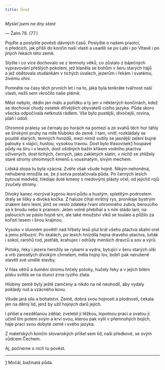 ```yaml
---
title: Úvod
---
```


_Myslel jsem na dny staré_

— Žalm 76. (77.)

Pojďte a poslyšte pověsti dávných časů. Poslyšte o našem praotci, o předcích, jak přišli do končin naší vlasti a usadili se po Labi i po Vltavě i po jiných řekách této země.

Slyšte i co více dochovalo se z temnoty věků, co zůstalo z báječných vypravování přešlých pokolení, jež klaněla se bohům v šeru starých hájů a jež obětovala studánkám v tichých úvalech, jezerům i řekám i svatému, živému ohni.

Pomněte na časy těch prvních let i na to, jaká byla tenkráte tvářnost naší vlasti, nežli sem vkročilo naše plémě.

Měst nebylo, dědin jen málo a pořídku a ty jen v některých končinách, kdež se dochoval chudý ostatek dřívějších obyvatelů cizího jazyka. Půda skoro všecka odpočívala netknutá rádlem. Vše bylo pustější, divočejší, rovina, pláň i údolí.

Ohromné pralesy se černaly po horách na pomezí a ze svahů těch hor táhly se širokými pruhy na míle hluboko do země. I tam, vnitř, rozkládaly se pouště starých, temných hvozdů, mezi nimiž svítily se jasnější zelení bujné palouky s vlající, hustou, vysokou travou. Dost bylo třasovisek[1](./resources/undefined) houpavé půdy na šíru i v lesích, dost ošidných bažin křikem vodního ptactva oživených, dost tichých, černých, jako zakletých slatin, v nichž se zhlížely staré stromy ohromných kmenů s vousinatým, sivým mechem.

Lidská stopa tu byla vzácná. Zvěře však všude hojně. Nikým nehoněná, nehubená množila se, že jí sotva postačovala půda. Po černých lesích bytoval medvěd, hledaje duté kmeny s medovými plásty včel, od jejichž rojů zvučely stromy.

Divoký kanec rozrýval kyprou lesní půdu a hustým, spletitým podrostem draly se lišky a divoká kočka. Z haluze číhal mrštný rys, pronikaje bystrým zrakem šero lesní, jímž se neslo zdaleka řvaní ohromného zubra, beroucího se k brodu nebo k prameni. Jelen volně přebíhal a s ním stádo laní, na paloucích se páslo hojně srn, ale také množství vlků se toulalo a plížilo za kořistí lesem i širou krajinou.

Vysoko v slunném povětří nad hřbety lesů plul král všeho ptactva skalní orel a jemu příbuzní. Po skalách, po lesích hnízdila hejna dravého ptactva, luňák i sokol, rarohů rod, jestřáb, krahujec i odrůdy menších dravců a sov a výrů.

Potoky, řeky i jezera hemžily se rybami a vydra, bytující v šeru starých olší a vrb zarostlých divokým chmelem, měla hojný lov, bobři pak nerušeně stavěli své umělé stavby.

V hlas větrů a šumění stromu hrčely potoky, hučely řeky a v jejich bílém písku svítila se na slunci zrna ryzího zlata.

Hlubiny země byly ještě zamčeny a nikdo na ně neuhodil, aby vydaly poklady rud a vzácného kovu.

Všude jará síla a bohatství. Země, dobrá svou hojností a plodností, čekala jen na dělný lid, jenž by užil hojných darů jejích.

I přišel a nezdělanou zdělal; zvelebil ji těžkou, lopotnou prací a svatou ji učinil tím potem svým a krví svou, kterou pak vylil v přemnohých bojích, háje prací svou dobyté země i svého jazyka.

Z mateřských končin slovanských přišel sem lid, naši předkové, se svým vůdcem Čechem.

Aj, počneme o nich tu pověst.

* * *

[1](./resources/undefined) Močál, bažinatá půda.
